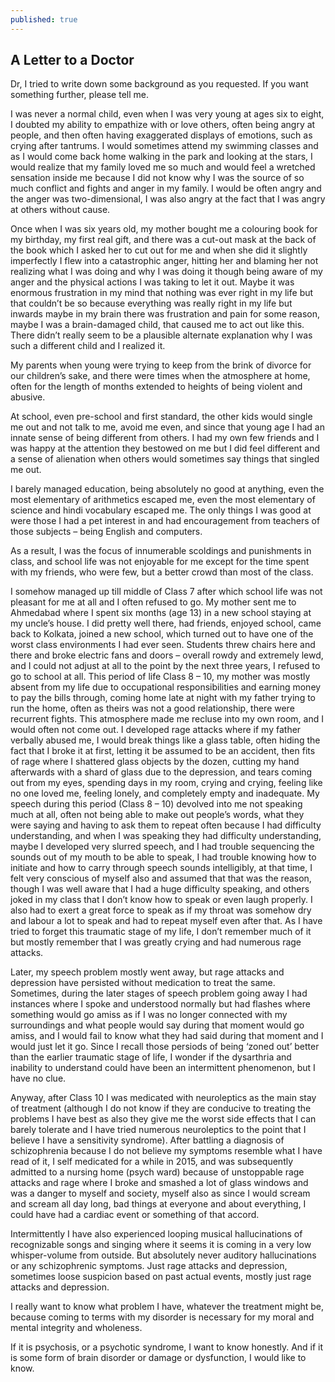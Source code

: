```yaml
---
published: true
---
```

## A Letter to a Doctor

Dr, I tried to write down some background as you requested. If you want something further, please tell me.
 
I was never a normal child, even when I was very young at ages six to eight, I doubted my ability to empathize with or love others, often being angry at people, and then often having exaggerated displays of emotions, such as crying after tantrums. I would sometimes attend my swimming classes and as I would come back home walking in the park and looking at the stars, I would realize that my family loved me so much and would feel a wretched sensation inside me because I did not know why I was the source of so much conflict and fights and anger in my family. I would be often angry and the anger was two-dimensional, I was also angry at the fact that I was angry at others without cause.
 
Once when I was six years old, my mother bought me a colouring book for my birthday, my first real gift, and there was a cut-out mask at the back of the book which I asked her to cut out for me and when she did it slightly imperfectly I flew into a catastrophic anger, hitting her and blaming her not realizing what I was doing and why I was doing it though being aware of my anger and the physical actions I was taking to let it out. Maybe it was enormous frustration in my mind that nothing was ever right in my life but that couldn’t be so because everything was really right in my life but inwards maybe in my brain there was frustration and pain for some reason, maybe I was a brain-damaged child, that caused me to act out like this. There didn’t really seem to be a plausible alternate explanation why I was such a different child and I realized it.
 
My parents when young were trying to keep from the brink of divorce for our children’s sake, and there were times when the atmosphere at home, often for the length of months extended to heights of being violent and abusive.
 
At school, even pre-school and first standard, the other kids would single me out and not talk to me, avoid me even, and since that young age I had an innate sense of being different from others. I had my own few friends and I was happy at the attention they bestowed on me but I did feel different and a sense of alienation when others would sometimes say things that singled me out.
 
I barely managed education, being absolutely no good at anything, even the most elementary of arithmetics escaped me, even the most elementary of science and hindi vocabulary escaped me. The only things I was good at were those I had a pet interest in and had encouragement from teachers of those subjects – being English and computers.
 
As a result, I was the focus of innumerable scoldings and punishments in class, and school life was not enjoyable for me except for the time spent with my friends, who were few, but a better crowd than most of the class.
 
I somehow managed up till middle of Class 7 after which school life was not pleasant for me at all and I often refused to go. My mother sent me to Ahmedabad where I spent six months (age 13) in a new school staying at my uncle’s house. I did pretty well there, had friends, enjoyed school, came back to Kolkata, joined a new school, which turned out to have one of the worst class environments I had ever seen. Students threw chairs here and there and broke electric fans and doors – overall rowdy and extremely lewd, and I could not adjust at all to the point by the next three years, I refused to go to school at all. This period of life Class 8 – 10, my mother was mostly absent from my life due to occupational responsibilities and earning money to pay the bills through, coming home late at night with my father trying to run the home, often as theirs was not a good relationship, there were recurrent fights. This atmosphere made me recluse into my own room, and I would often not come out. I developed rage attacks where if my father verbally abused me, I would break things like a glass table, often hiding the fact that I broke it at first, letting it be assumed to be an accident, then fits of rage where I shattered glass objects by the dozen, cutting my hand afterwards with a shard of glass due to the depression, and tears coming out from my eyes, spending days in my room, crying and crying, feeling like no one loved me, feeling lonely, and completely empty and inadequate. My speech during this period (Class 8 – 10) devolved into me not speaking much at all, often not being able to make out people’s words, what they were saying and having to ask them to repeat often because I had difficulty understanding, and when I was speaking they had difficulty understanding, maybe I developed very slurred speech, and I had trouble sequencing the sounds out of my mouth to be able to speak, I had trouble knowing how to initiate and how to carry through speech sounds intelligibly, at that time, I felt very conscious of myself also and assumed that that was the reason, though I was well aware that I had a huge difficulty speaking, and others joked in my class that I don’t know how to speak or even laugh properly. I also had to exert a great force to speak as if my throat was somehow dry and labour a lot to speak and had to repeat myself even after that. As I have tried to forget this traumatic stage of my life, I don’t remember much of it but mostly remember that I was greatly crying and had numerous rage attacks.
 
Later, my speech problem mostly went away, but rage attacks and depression have persisted without medication to treat the same. Sometimes, during the later stages of speech problem going away I had instances where I spoke and understood normally but had flashes where something would go amiss as if I was no longer connected with my surroundings and what people would say during that moment would go amiss, and I would fail to know what they had said during that moment and I would just let it go. Since I recall those persiods of being ‘zoned out’ better than the earlier traumatic stage of life, I wonder if the dysarthria and inability to understand could have been an intermittent phenomenon, but I have no clue.
 
Anyway, after Class 10 I was medicated with neuroleptics as the main stay of treatment (although I do not know if they are conducive to treating the problems I have best as also they give me the worst side effects that I can barely tolerate and I have tried numerous neuroleptics to the point that I believe I have a sensitivity syndrome). After battling a diagnosis of schizophrenia because I do not believe my symptoms resemble what I have read of it, I self medicated for a while in 2015, and was subsequently admitted to a nursing home (psych ward) because of unstoppable rage attacks and rage where I broke and smashed a lot of glass windows and was a danger to myself and society, myself also as since I would scream and scream all day long, bad things at everyone and about everything, I could have had a cardiac event or something of that accord.
 
Intermittently I have also experienced looping musical hallucinations of recognizable songs and singing where it seems it is coming in a very low whisper-volume from outside. But absolutely never auditory hallucinations or any schizophrenic symptoms. Just rage attacks and depression, sometimes loose suspicion based on past actual events, mostly just rage attacks and depression.
 
I really want to know what problem I have, whatever the treatment might be, because coming to terms with my disorder is necessary for my moral and mental integrity and wholeness.
 
If it is psychosis, or a psychotic syndrome, I want to know honestly. And if it is some form of brain disorder or damage or dysfunction, I would like to know.
